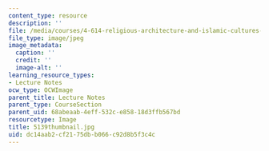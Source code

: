```yaml
---
content_type: resource
description: ''
file: /media/courses/4-614-religious-architecture-and-islamic-cultures-fall-2002/dc14aab2cf2175dbb066c92d8b5f3c4c_5139thumbnail.jpg
file_type: image/jpeg
image_metadata:
  caption: ''
  credit: ''
  image-alt: ''
learning_resource_types:
- Lecture Notes
ocw_type: OCWImage
parent_title: Lecture Notes
parent_type: CourseSection
parent_uid: 68abeaab-4eff-532c-e858-18d3ffb567bd
resourcetype: Image
title: 5139thumbnail.jpg
uid: dc14aab2-cf21-75db-b066-c92d8b5f3c4c
---
```

